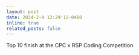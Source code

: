 ```yaml
---
layout: post
date: 2024-2-4 12:29:12-0400
inline: true
related_posts: false
---
```


Top 10 finish at the CPC x RSP Coding Competition
